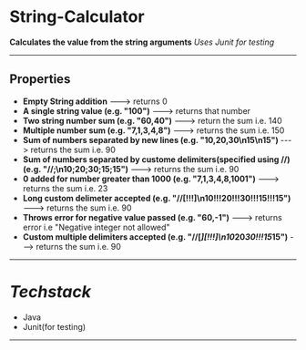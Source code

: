 # String-Calculator

**Calculates the value from the string arguments**
_Uses Junit for testing_

---

## Properties

* __Empty String addition__ ---> returns 0
* __A single string value (e.g. "100")__ ---> returns that number
* __Two string number sum (e.g. "60,40")__ ---> return the sum i.e. 140
* __Multiple number sum (e.g. "7,1,3,4,8")__ ---> returns the sum i.e. 150
* __Sum of numbers separated by new lines (e.g. "10,20,30\n15\n15")__ ---> returns the sum i.e. 90
* __Sum of numbers separated by custome delimiters(specified using //) (e.g. "//;\n10;20;30;15;15")__ ---> returns the sum i.e. 90
* __0 added for number greater than 1000 (e.g. "7,1,3,4,8,1001")__ ---> returns the sum i.e. 23
* __Long custom delimeter accepted (e.g. "//[!!!]\n10!!!20!!!30!!!15!!!15")__ ---> returns the sum i.e. 90
* __Throws error for negative value passed (e.g. "60,-1")__ ---> returns error i.e "Negative integer not allowed"
* __Custom multiple delimiters accepted (e.g. "//[***][!!!]\n10***20***30!!!15***15")__ ---> returns the sum i.e. 90

---
# _Techstack_
* Java
* Junit(for testing)

---
